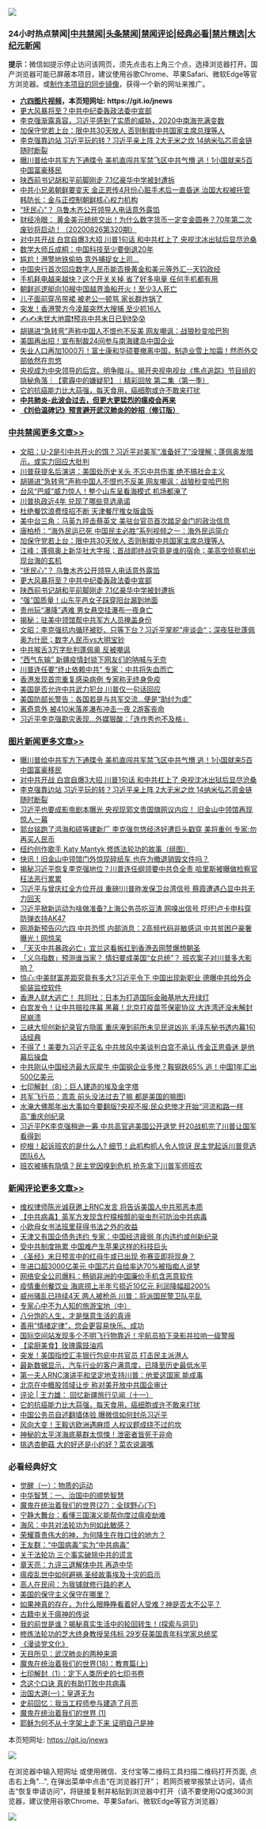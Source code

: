 ![](https://raw.githubusercontent.com/fqnews/bnews/master/64photo/fqnews-qr.jpg)

<div id="tt">
<h3>24小时热点禁闻|<a href="#%E4%B8%AD%E5%85%B1%E7%A6%81%E9%97%BB%E6%9B%B4%E5%A4%9A%E6%96%87%E7%AB%A0">中共禁闻</a>|<a href="#%E5%9B%BE%E7%89%87%E6%96%B0%E9%97%BB%E6%9B%B4%E5%A4%9A%E6%96%87%E7%AB%A0">头条禁闻</a>|<a href="#%E6%96%B0%E9%97%BB%E8%AF%84%E8%AE%BA%E6%9B%B4%E5%A4%9A%E6%96%87%E7%AB%A0">禁闻评论|<a href="#%E5%BF%85%E7%9C%8B%E7%BB%8F%E5%85%B8%E5%A5%BD%E6%96%87">经典必看|<a href="/video.md#%E7%A6%81%E7%89%87%E7%B2%BE%E9%80%89">禁片精选</a>|<a href="https://github.com/fqnews/djy/blob/master/gb/nf1351518.md#1">大纪元新闻</a></h3>
<div><b>提示：</b>微信如提示停止访问该网页，须先点击右上角三个点，选择浏览器打开。国产浏览器可能已屏蔽本项目，建议使用谷歌Chrome、苹果Safari、微软Edge等官方浏览器。或<a href="https://github.com/fqnews/bnews/blob/master/%E5%88%B6%E4%BD%9Cgit%E7%A6%81%E9%97%BB%E9%95%9C%E5%83%8F.md">制作本项目的同步镜像</a>，获得一个新的网址来推广。</div>
<ul>
<li><b><a href="http://d1.bdrive.tk/64.mp4" target="_blank">六四图片视频</a>，本页短网址: https://git.io/jnews</b></li>
<li><a href="/cbnews/20200826/1385989.md">更大风暴将至？中共中纪委轰政法委中宣部</a></li>
<li><a href="/bannedvideo/20200826/1385980.md">李克强渐露真容，习近平感到了实质的威胁，2020中南海充满变数</a></li>
<li><a href="/cbnews/20200826/1386039.md">加保守党若上台：限中共30天放人 否则制裁中共国家主席总理等人</a></li>
<li><a href="/topimagenews/20200826/1386158.md">李克强靠边站 习近平玩的转？习近平亲上阵 2大无米之炊 14纳米弘芯资金链随时断裂</a></li>
<li><a href="/topimagenews/20200827/1386288.md">曝川普给中共军方下通牒令 美机直闯共军禁飞区中共气懵 逃！1小国就来5百中国富豪移民</a></li>
<li><a href="/cbnews/20200826/1385947.md">陕西前书记胡和平前脚刚走 7.1亿豪华中学被封遭拆</a></li>
<li><a href="/comments/20200826/1386062.md">中共小兄弟朝鲜要变天 金正恩传4月份心脏手术后一直昏迷 治国大权被托管 韩防长：金与正控制朝鲜核心权力机构</a></li>
<li><a href="/cbnews/20200826/1386013.md">“抚民心”？ 乌鲁木齐公开领导人电话意外露馅</a></li>
<li><a href="/bannedvideo/20200826/1386042.md">财经冷眼： 黄金美元统统交出！为什么数字货币一定变金圆券？70年第二次废钞将启动！（20200826第320期）</a></li>
<li><a href="/topimagenews/20200826/1386183.md">对中共开战 白宫自爆3大招 川普1句话 和中共杠上了 央视沈冰出狱后显尽沧桑</a></li>
<li><a href="/cnnews/20200826/1386061.md">数学大师丘成桐：中国科技至少要倒退20年</a></li>
<li><a href="/cnnews/hknews/20200826/1386125.md">尴尬！港警地铁偷拍 意外捕捉女上司…</a></li>
<li><a href="/bannedvideo/20200826/1386168.md">中国央行首次回应数字人民币能否换黄金和美元等外汇--天钧政经</a></li>
<li><a href="/lifebaike/20200826/1386080.md">手机耗电越来越快？这个开关关掉 省了好多电量 任何手机都有用</a></li>
<li><a href="/comments/20200826/1386224.md">朝鲜巡逻艇向10艘中国越界渔船开火！至少3人死亡</a></li>
<li><a href="/lifebaike/20200826/1386130.md">儿子面前穿吊带裙 被老公一顿骂 家长群炸锅了</a></li>
<li><a href="/cnnews/hknews/20200826/1385970.md">突发！香港警方今凌晨突然大搜捕 至少抓16人</a></li>
<li><a href="/bannedvideo/20200826/1386096.md">✍✍末世大地震❗预兆中共末日已到❗😰😰</a></li>
<li><a href="/cbnews/20200827/1386393.md">胡锡进“急转弯”声称中国人不恨也不反美 网友嘲讽：战狼秒变哈巴狗</a></li>
<li><a href="/cnnews/20200826/1386278.md">美国再出招！宣布制裁24间参与南海建岛中国企业</a></li>
<li><a href="/bannedvideo/20200826/1385988.md">失业人口再加1000万！富士康和华硕要撤离中国，制造业雪上加霜！然而外交部依然在忽悠</a></li>
<li><a href="/bannedvideo/20200826/1385944.md">央视成为中央领导的后宫，明争暗斗。揭开央视电视台《焦点追踪》节目组的隐秘角落｜【雾霾中的嫌疑犯】｜精彩回放 第二集（第一季）</a></li>
<li><a href="/comments/20200826/1386270.md">它的抗癌能力比大蒜强，每天食用，癌细胞或许不敢来打扰</a></li>
<li><b><a href="/comments/20200211/1275071.md" target="_blank">中共肺炎-此波会过去，但更大更猛烈的瘟疫会再来</a></b></li>
<li><b><a href="/comments/20200207/1272816.md" target="_blank">《刘伯温碑记》预言避开武汉肺炎的妙招（修订版）</a></b></li>
</ul>
</div>

<div class="catlist">
<h3><a href="/cbnews/" target="_blank">中共禁闻</a><span><a href="/cbnews/" target="_blank" rel="nofollow">更多文章>></a></span></h3>
<ul>
<li><a href="/cbnews/20200827/1386436.md" target="_blank">文昭：U-2是引中共开火的饵？习近平对美军“准备好了”没理解；蓬佩奥发暗示，或实力回应大批判</a></li>
<li><a href="/cbnews/20200827/1386394.md" target="_blank">川普获提名后演讲：美国处历史关头 不忘中共伤害 绝不搞社会主义</a></li>
<li><a href="/cbnews/20200827/1386393.md" target="_blank">胡锡进“急转弯”声称中国人不恨也不反美 网友嘲讽：战狼秒变哈巴狗</a></li>
<li><a href="/cbnews/20200827/1386392.md" target="_blank">台风“巴威”威力惊人！整个山东呈看海模式 机场都淹了</a></li>
<li><a href="/cbnews/20200827/1386346.md" target="_blank">川普执政近4年 兑现了哪些竞选承诺</a></li>
<li><a href="/cbnews/20200827/1386325.md" target="_blank">杜绝餐饮浪费怪招不断 天津餐厅推女版盒饭</a></li>
<li><a href="/cbnews/20200826/1386227.md" target="_blank">美中台三角：马英九抨击蔡英文 美驻台官员首次踏足金门的政治信息</a></li>
<li><a href="/cbnews/20200826/1386016.md" target="_blank">唐柏桥：“海外民运已死 中国民主必胜”系列视频之一：海外民运简介</a></li>
<li><a href="/cbnews/20200826/1386039.md" target="_blank">加保守党若上台：限中共30天放人 否则制裁中共国家主席总理等人</a></li>
<li><a href="/cbnews/20200826/1386022.md" target="_blank">江峰：蓬佩奥上新华社大字报；首战即终战究竟是谁的宿命；美高空侦察机出现台海的玄机</a></li>
<li><a href="/cbnews/20200826/1386013.md" target="_blank">“抚民心”？ 乌鲁木齐公开领导人电话意外露馅</a></li>
<li><a href="/cbnews/20200826/1385989.md" target="_blank">更大风暴将至？中共中纪委轰政法委中宣部</a></li>
<li><a href="/cbnews/20200826/1385947.md" target="_blank">陕西前书记胡和平前脚刚走 7.1亿豪华中学被封遭拆</a></li>
<li><a href="/cbnews/20200826/1385946.md" target="_blank">“强”国质量！山东平邑女子踩穿阳台漏到地面</a></li>
<li><a href="/cbnews/20200826/1385919.md" target="_blank">贵州玩“瀑降”遇难 男女悬空挂瀑布一夜身亡</a></li>
<li><a href="/cbnews/20200826/1385907.md" target="_blank">揭秘：驻美中领馆帮中共军方人员掩盖身份</a></li>
<li><a href="/cbnews/20200826/1385901.md" target="_blank">文昭：李克强抗内循环被贬、只等下台？习近平掌舵&quot;座谈会“；深夜狂批蓬佩奥为什麽；数字人民币vs大明宝钞</a></li>
<li><a href="/cbnews/20200826/1385885.md" target="_blank">中共喉舌3万字批判蓬佩奥 反被嘲讽</a></li>
<li><a href="/cbnews/20200826/1385863.md" target="_blank">“西气东输” 新疆疫情封锁下网友们的呐喊与无奈</a></li>
<li><a href="/cbnews/20200826/1385844.md" target="_blank">川普连任要“终止依赖中共” 专家：中共将失血而亡</a></li>
<li><a href="/cbnews/20200825/1385727.md" target="_blank">香港发现首宗重复感染病例 专家称无终身免疫</a></li>
<li><a href="/cbnews/20200825/1385691.md" target="_blank">美国是否允许中共武力犯台 川普仅一句话回应</a></li>
<li><a href="/cbnews/20200825/1385606.md" target="_blank">美国防部长警告：各国若是与共军交流…便是“助纣为虐”</a></li>
<li><a href="/cbnews/20200825/1385605.md" target="_blank">离奇意外 被410米落差瀑布冲击一夜 2游客丧命</a></li>
<li><a href="/cbnews/20200825/1385598.md" target="_blank">习近平李克强勘灾表现…外媒狠酸：「连作秀也不及格」</a></li>

</ul>
</div>
<div class="catlist">
<h3><a href="/topimagenews/" target="_blank">图片新闻</a><span><a href="/topimagenews/" target="_blank" rel="nofollow">更多文章>></a></span></h3>
<ul>
<li><a href="/topimagenews/20200827/1386288.md" target="_blank">曝川普给中共军方下通牒令 美机直闯共军禁飞区中共气懵 逃！1小国就来5百中国富豪移民</a></li>
<li><a href="/topimagenews/20200826/1386183.md" target="_blank">对中共开战 白宫自爆3大招 川普1句话 和中共杠上了 央视沈冰出狱后显尽沧桑</a></li>
<li><a href="/topimagenews/20200826/1386158.md" target="_blank">李克强靠边站 习近平玩的转？习近平亲上阵 2大无米之炊 14纳米弘芯资金链随时断裂</a></li>
<li><a href="/topimagenews/20200825/1385728.md" target="_blank">习近平也要成影帝剧本曝光 央视现郭文贵国旗网议内应！ 旧金山中领馆再现惊人一幕</a></li>
<li><a href="/topimagenews/20200825/1385626.md" target="_blank">郭台铭跑了鸿海和硕等建新厂 李克强忽悠经济好遭巨头戳穿 美将重创 专家:勿再买人民币</a></li>
<li><a href="/comments/20200825/1385430.md" target="_blank">纽约创作歌手 Katy Mantyk 修炼法轮功的故事（组图）</a></li>
<li><a href="/topimagenews/20200825/1385377.md" target="_blank">快讯！旧金山中领馆门外惊现碎纸车 也在为撤退销毁文件吗？</a></li>
<li><a href="/topimagenews/20200824/1385240.md" target="_blank">揭秘习近平恢复李克强地位？川普连任纲领要中共负全责 哈里斯被曝做检察官枉法恶行累累</a></li>
<li><a href="/topimagenews/20200824/1385155.md" target="_blank">习近平与曾庆红全方位开战 重磅!川普昨发保卫台湾信号 蔡霞遭遇凸显中共无力回天</a></li>
<li><a href="/topimagenews/20200824/1385133.md" target="_blank">习近平掀新运动为啥做准备?上海公务员吃豆渣 网嗅出信号 吓坏!卢卡申科穿防弹衣持AK47</a></li>
<li><a href="/topimagenews/20200823/1384619.md" target="_blank">网游新预告闪六四 中共恐慌 内部消息：2高频代码非敏感词 中共贫困户豪奢曝光！网惊呆</a></li>
<li><a href="/topimagenews/20200823/1384618.md" target="_blank">「天灭中共暴政必亡」宜兰这看板红到香港去网赞爆想朝圣</a></li>
<li><a href="/topimagenews/20200823/1384594.md" target="_blank">「义乌指数」预测谁当家？ 情妇要成美国“女总统”？ 班农案子对川普多大影响？</a></li>
<li><a href="/topimagenews/20200823/1384509.md" target="_blank">惊心:中美财富差距究竟有多大?习近平令下 中国出现新职业 德曝中共给外企偷装监控软件</a></li>
<li><a href="/topimagenews/20200823/1384412.md" target="_blank">香港人财大逃亡！ 共同社：日本为打造国际金融基地大开绿灯</a></li>
<li><a href="/topimagenews/20200823/1384229.md" target="_blank">白宫发令！让中共赔拉序幕 黑幕！北京打疫苗签保密协议 大连湾还没未解封 民崩溃</a></li>
<li><a href="/topimagenews/20200822/1384216.md" target="_blank">三峡大坝创新纪录官方隐匿 重庆淹到前所未见民说凶兆 毛泽东秘书透内幕1句话经典</a></li>
<li><a href="/topimagenews/20200822/1384172.md" target="_blank">不得了！美要为习近平正名 中共放风中美谈判白宫不承认 传金正恩昏迷 是他幕后操盘</a></li>
<li><a href="/topimagenews/20200822/1384137.md" target="_blank">中共刚认中国经济最大灰犀牛 中国钢企业多惨？鞍钢跌65% 逃！中国1年汇出500亿美元</a></li>
<li><a href="/comments/20200822/1383925.md" target="_blank">七印解封（8）：巨人建造的埃及金字塔</a></li>
<li><a href="/topimagenews/20200822/1383915.md" target="_blank">共军飞行员：乖乖 前头没法过去了嘛 都是美国的嘛图)</a></li>
<li><a href="/topimagenews/20200821/1383668.md" target="_blank">水淹大佛那年出大事如今要翻版?央视不报:民众悲惨才开始“河流和路一样高”重庆创纪录</a></li>
<li><a href="/topimagenews/20200821/1383595.md" target="_blank">习近平PK李克强稍逊一筹 中共高官逃美国公开退党 歼20战机完了川普让国军看得到</a></li>
<li><a href="/topimagenews/20200821/1383581.md" target="_blank">挖根！起诉班农的是什么人? 细节！此机构抓人令人惊讶 民主党起诉川普竞选团队6人</a></li>
<li><a href="/topimagenews/20200821/1383491.md" target="_blank">班农被捕有隐情？民主党因嗅到危机 抢先拿下川普军师班农</a></li>

</ul>
</div>
<div class="catlist">
<h3><a href="/comments/" target="_blank">新闻评论</a><span><a href="/comments/" target="_blank" rel="nofollow">更多文章>></a></span></h3>
<ul>
<li><a href="/comments/20200827/1386439.md" target="_blank">维权律师陈光诚获邀上RNC发言 将告诉美国人中共邪恶本质</a></li>
<li><a href="/comments/20200827/1386438.md" target="_blank">【中共病毒】英军方发现含柠檬桉醇的驱虫剂可防治中共病毒</a></li>
<li><a href="/comments/20200827/1386433.md" target="_blank">小欧母女书法班里获得书法之外的收益</a></li>
<li><a href="/comments/20200827/1386432.md" target="_blank">天津又有国企债务违约 专家：中国经济疲弱 年内违约或创新纪录</a></li>
<li><a href="/comments/20200827/1386431.md" target="_blank">受中共制度拖累 中国难产生苹果这样的科技巨头</a></li>
<li><a href="/comments/20200827/1386430.md" target="_blank">《圣经》末日预言中的红母牛或已出现 弥赛亚即将现身？</a></li>
<li><a href="/comments/20200827/1386423.md" target="_blank">年进口超3000亿美元 中国芯片自给率达70%被指痴人说梦</a></li>
<li><a href="/comments/20200827/1386422.md" target="_blank">网络安全公司爆料：畅销非洲的中国廉价手机含恶意软件</a></li>
<li><a href="/comments/20200827/1386421.md" target="_blank">疫情重创餐饮业 海底捞上半年亏损近10亿元 利润降幅超200%</a></li>
<li><a href="/comments/20200827/1386401.md" target="_blank">威州骚乱已持续4天 两人被枪杀 川普：将派国民警卫队平乱</a></li>
<li><a href="/comments/20200827/1386400.md" target="_blank">专家心中不为人知的旅游宝地（中）</a></li>
<li><a href="/comments/20200827/1386345.md" target="_blank">八分饱的人生，才是惬意生活的真谛</a></li>
<li><a href="/comments/20200827/1386339.md" target="_blank">善用“情绪定律”，您会更容易快乐、成功</a></li>
<li><a href="/comments/20200827/1386322.md" target="_blank">国际空间站发现多个不明飞行物靠近！宇航员拍下录影并拉响一级警报</a></li>
<li><a href="/comments/20200827/1386321.md" target="_blank">【梁厨美食】玫瑰露豉油鸡</a></li>
<li><a href="/comments/20200827/1386311.md" target="_blank">突发！美国指控汇丰银行包庇中共官员 打击民主派港人</a></li>
<li><a href="/comments/20200827/1386310.md" target="_blank">最新数据显示，汽车行业的客户满意度，已降至历史最低水平</a></li>
<li><a href="/comments/20200827/1386305.md" target="_blank">第一夫人RNC演讲平和坚定地支持川普：他爱这国家 能成事</a></li>
<li><a href="/comments/20200827/1386294.md" target="_blank">北京在中概股领域让步 称对美开放中共国企审计</a></li>
<li><a href="/comments/20200826/1386279.md" target="_blank">评论 | 王力雄： 回忆新疆旅行见闻（十一）</a></li>
<li><a href="/comments/20200826/1386270.md" target="_blank">它的抗癌能力比大蒜强，每天食用，癌细胞或许不敢来打扰</a></li>
<li><a href="/comments/20200826/1386257.md" target="_blank">中国公务员自述翻墙体验 曝微信如何封杀习近平</a></li>
<li><a href="/comments/20200826/1386254.md" target="_blank">风向大变！王毅访欧洲遇麻烦 人权议题成绕不过的坎</a></li>
<li><a href="/comments/20200826/1386253.md" target="_blank">神秘的太平洋海底墓群太惊悚！泄密者皆死于非命</a></li>
<li><a href="/comments/20200826/1386252.md" target="_blank">挑选杏鲍菇 大的好还是小的好？菜农说漏嘴</a></li>

</ul>
</div>

<div class="catlist">
<h3>必看经典好文</h3>
<ul>
<li><a href="/comments/20200810/1377609.md" target="_blank">觉醒（一）：物质的运动</a></li>
<li><a href="/comments/20200605/1340202.md" target="_blank">中华智慧：一、治国中的顺势智慧</a></li>
<li><a href="/comments/20181224/1052333.md" target="_blank">魔鬼在统治着我们的世界(27)：全球野心(下)</a></li>
<li><a href="/comments/20200527/1273654.md" target="_blank">宁静大舞台：看懂三国演义能帮你度过瘟疫劫难</a></li>
<li><a href="/comments/20191218/1228234.md" target="_blank">海风：中共对法轮功为何如此敏感？</a></li>
<li><a href="/comments/20200618/1346830.md" target="_blank">荣耀尊贵伟大的神，为何降生在牲口住的地方？</a></li>
<li><a href="/comments/20200318/1295755.md" target="_blank">王友群：“中国病毒”实为“中共病毒”</a></li>
<li><a href="/cbnews/20200703/1354907.md" target="_blank">关于法轮功 三个事实破除中共的谎言</a></li>
<li><a href="/comments/20131119/1029445.md" target="_blank">章天亮：九评三退解体中共 再造中华</a></li>
<li><a href="/comments/20200618/1346823.md" target="_blank">瘟疫乱世中如何避祸 圣经故事埃及十灾的启示</a></li>
<li><a href="/tculture/20121023/72121.md" target="_blank">高人在民间：为我铺就修行路的老人</a></li>
<li><a href="/lifebaike/20200520/1331379.md" target="_blank">美国的保守主义保守在哪里？</a></li>
<li><a href="/comments/20200623/1346844.md" target="_blank">如果神真的存在，为什么眼睁睁看着好人受难？神是否太不公平？</a></li>
<li><a href="/ccpdope/20200531/1337409.md" target="_blank">古籍中关于瘟神的传说</a></li>
<li><a href="/comments/20200715/1359453.md" target="_blank">我的前世是谁？揭秘真实生活中的轮回转生！(探索与洞见)</a></li>
<li><a href="/comments/20190517/1129285.md" target="_blank">修炼法轮功的芝大终身教授吴伟标 29岁获美国青年科学家总统奖</a></li>
<li><a href="/comments/20200521/783167.md" target="_blank">《漫谈党文化》</a></li>
<li><a href="/comments/20200816/1381123.md" target="_blank">天目所见：武汉肺炎的两种来源</a></li>
<li><a href="/topimagenews/20180701/965109.md" target="_blank">魔鬼在统治着我们的世界(18)：教育篇(上)</a></li>
<li><a href="/comments/20200816/1381021.md" target="_blank">七印解封（1）：定下人类历史的七印书卷</a></li>
<li><a href="/comments/20200707/1357090.md" target="_blank">念这个口诀 真的有助打败中共病毒</a></li>
<li><a href="/cbnews/20180307/911097.md" target="_blank">治国大道(一)：皇道无为</a></li>
<li><a href="/aomi/history/20141104/323033.md" target="_blank">史前回忆：我当工程师参与建造了月亮</a></li>
<li><a href="/topimagenews/20180519/944624.md" target="_blank">魔鬼在统治着我们的世界 (1)</a></li>
<li><a href="/ccpdope/20190803/1168965.md" target="_blank">耶稣为何不从十字架上走下来 证明自己是神</a></li>

</ul>
</div>

本页短网址: https://git.io/jnews

![](https://raw.githubusercontent.com/fqnews/bnews/master/64photo/fqnews-qr.jpg)

在浏览器中输入短网址 或使用微信、支付宝等二维码工具扫描二维码打开页面, 点击右上角"...", 在弹出菜单中点击“在浏览器打开”； 若网页被举报禁止访问，请点击“恢复申请访问”，将链接复制并粘贴到浏览器中打开（请不要使用QQ或360浏览器，建议使用谷歌Chrome、苹果Safari、微软Edge等官方浏览器）

![](https://raw.githubusercontent.com/fqnews/bnews/master/64photo/wx.jpg)